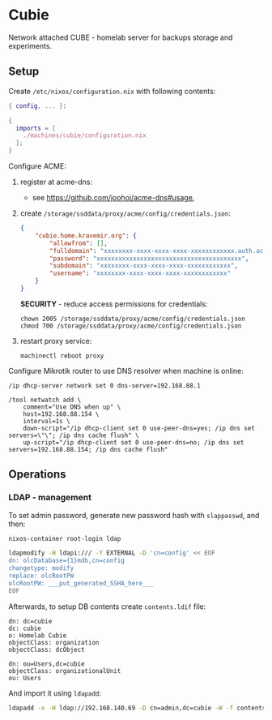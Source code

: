 # Cubie

Network attached CUBE - homelab server for backups storage and experiments.

## Setup

Create `/etc/nixos/configuration.nix` with following contents:

```nix
{ config, ... }:

{
  imports = [
    ./machines/cubie/configuration.nix
  ];
}
```

Configure ACME:

1. register at acme-dns:

   -  see https://github.com/joohoi/acme-dns#usage,

2. create `/storage/ssddata/proxy/acme/config/credentials.json`:

   ```json
   {
       "cubie.home.kravemir.org": {
           "allowfrom": [],
           "fulldomain": "xxxxxxxx-xxxx-xxxx-xxxx-xxxxxxxxxxxx.auth.acme-dns.io",
           "password": "xxxxxxxxxxxxxxxxxxxxxxxxxxxxxxxxxxxxxxxx",
           "subdomain": "xxxxxxxx-xxxx-xxxx-xxxx-xxxxxxxxxxxx",
           "username": "xxxxxxxx-xxxx-xxxx-xxxx-xxxxxxxxxxxx"
       }
   }
   ```

   **SECURITY** - reduce access permissions for credentials:

   ```shell
   chown 2005 /storage/ssddata/proxy/acme/config/credentials.json
   chmod 700 /storage/ssddata/proxy/acme/config/credentials.json
   ```

3. restart proxy service:

   ```shell
   machinectl reboot proxy
   ```


Configure Mikrotik router to use DNS resolver when machine is online:

```
/ip dhcp-server network set 0 dns-server=192.168.88.1

/tool netwatch add \
    comment="Use DNS when up" \
    host=192.168.88.154 \
    interval=1s \
    down-script="/ip dhcp-client set 0 use-peer-dns=yes; /ip dns set servers=\"\"; /ip dns cache flush" \
    up-script="/ip dhcp-client set 0 use-peer-dns=no; /ip dns set servers=192.168.88.154; /ip dns cache flush"
```

## Operations

### LDAP - management

To set admin password, generate new password hash with `slappasswd`, and then:

```bash
nixos-container root-login ldap

ldapmodify -H ldapi:/// -Y EXTERNAL -D 'cn=config' << EOF
dn: olcDatabase={1}mdb,cn=config
changetype: modify
replace: olcRootPW
olcRootPW: ___put_generated_SSHA_here___
EOF
```

Afterwards, to setup DB contents create `contents.ldif` file:

```
dn: dc=cubie
dc: cubie
o: Homelab Cubie
objectClass: organization
objectClass: dcObject

dn: ou=Users,dc=cubie
objectClass: organizationalUnit
ou: Users
```

And import it using `ldapadd`:

```bash
ldapadd -x -H ldap://192.168.140.69 -D cn=admin,dc=cubie -W -f contents.ldif
```
